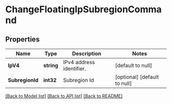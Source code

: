 # ChangeFloatingIpSubregionCommand

## Properties
Name | Type | Description | Notes
------------ | ------------- | ------------- | -------------
**IpV4** | **string** | IPv4 address identifier. | [default to null]
**SubregionId** | **int32** | Subregion Id | [optional] [default to null]

[[Back to Model list]](../README.md#documentation-for-models) [[Back to API list]](../README.md#documentation-for-api-endpoints) [[Back to README]](../README.md)


